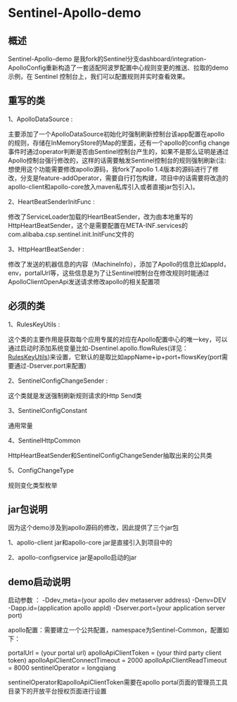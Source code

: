 # Sentinel-Apollo-demo

##  概述

Sentinel-Apollo-demo 是我fork的Sentinel分支dashboard/integration-ApolloConfig重新构造了一套适配阿波罗配置中心规则变更的推送、拉取的demo示例，在 Sentinel 控制台上，我们可以配置规则并实时查看效果。

##  重写的类
1、ApolloDataSource :

主要添加了一个ApolloDataSource初始化时强制刷新控制台该app配置在apollo的规则，存储在InMemoryStore的Map的里面，还有一个apollo的config change事件时通过operator判断是否由Sentinel控制台产生的，如果不是那么证明是通过Apollo控制台强行修改的，这样的话需要触发Sentinel控制台的规则强制刷新(注:想使用这个功能需要修改apollo源码，我fork了apollo 1.4版本的源码进行了修改，分支是feature-addOperator，需要自行打包构建，项目中的话需要将改造的apollo-client和apollo-core放入maven私库引入或者直接jar包引入)。

2、HeartBeatSenderInitFunc :

修改了ServiceLoader加载的HeartBeatSender，改为由本地重写的HttpHeartBeatSender，这个是需要配置在META-INF.services的com.alibaba.csp.sentinel.init.InitFunc文件的

3、HttpHeartBeatSender :
    
修改了发送的机器信息的内容（MachineInfo），添加了Apollo的信息比如appId，env，portalUrl等，这些信息是为了让Sentinel控制台在修改规则时能通过ApolloClientOpenApi发送请求修改apollo的相关配置项

##  必须的类
1、RulesKeyUtils :

这个类的主要作用是获取每个应用专属的对应在Apollo配置中心的唯一key，可以通过启动时添加系统变量比如-Dsentinel.apollo.flowRules(详见：[RulesKeyUtils](https://github.com/finefuture/Sentinel-Apollo-demo/blob/master/src/main/java/com/example/demo/configuration/RulesKeyUtils.java))来设置，它默认的是取比如appName+ip+port+flowsKey(port需要通过-Dserver.port来配置)

2、SentinelConfigChangeSender :

这个类就是发送强制刷新规则请求的Http Send类

3、SentinelConfigConstant

通用常量

4、SentinelHttpCommon

HttpHeartBeatSender和SentinelConfigChangeSender抽取出来的公共类

5、ConfigChangeType

规则变化类型枚举

##   jar包说明
因为这个demo涉及到apollo源码的修改，因此提供了三个jar包

1、apollo-client jar和apollo-core jar是直接引入到项目中的

2、apollo-configservice jar是apollo启动的jar

##   demo启动说明
启动参数 ： -Ddev_meta=(your apollo dev metaserver address)  -Denv=DEV -Dapp.id=(application apollo appId) -Dserver.port=(your application server port)

apollo配置：需要建立一个公共配置，namespace为Sentinel-Common，配置如下：

portalUrl = (your portal url)
apolloApiClientToken = (your third party client token)
apolloApiClientConnectTimeout = 2000
apolloApiClientReadTimeout = 8000
sentinelOperator = longqiang

sentinelOperator和apolloApiClientToken需要在apollo portal页面的管理员工具目录下的开放平台授权页面进行设置
